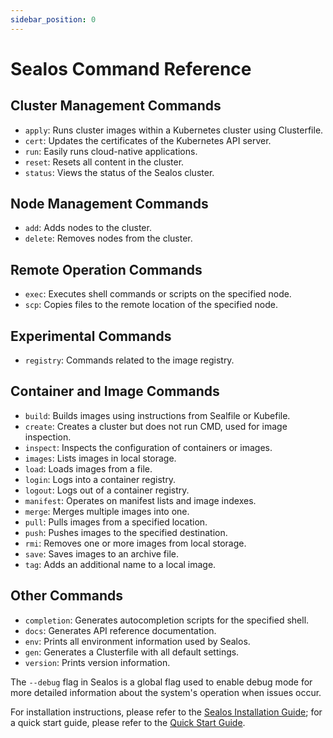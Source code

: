 ```yaml
---
sidebar_position: 0
---
```


# Sealos Command Reference

## Cluster Management Commands

- `apply`: Runs cluster images within a Kubernetes cluster using Clusterfile.
- `cert`: Updates the certificates of the Kubernetes API server.
- `run`: Easily runs cloud-native applications.
- `reset`: Resets all content in the cluster.
- `status`: Views the status of the Sealos cluster.

## Node Management Commands

- `add`: Adds nodes to the cluster.
- `delete`: Removes nodes from the cluster.

## Remote Operation Commands

- `exec`: Executes shell commands or scripts on the specified node.
- `scp`: Copies files to the remote location of the specified node.

## Experimental Commands

- `registry`: Commands related to the image registry.

## Container and Image Commands

- `build`: Builds images using instructions from Sealfile or Kubefile.
- `create`: Creates a cluster but does not run CMD, used for image inspection.
- `inspect`: Inspects the configuration of containers or images.
- `images`: Lists images in local storage.
- `load`: Loads images from a file.
- `login`: Logs into a container registry.
- `logout`: Logs out of a container registry.
- `manifest`: Operates on manifest lists and image indexes.
- `merge`: Merges multiple images into one.
- `pull`: Pulls images from a specified location.
- `push`: Pushes images to the specified destination.
- `rmi`: Removes one or more images from local storage.
- `save`: Saves images to an archive file.
- `tag`: Adds an additional name to a local image.

## Other Commands

- `completion`: Generates autocompletion scripts for the specified shell.
- `docs`: Generates API reference documentation.
- `env`: Prints all environment information used by Sealos.
- `gen`: Generates a Clusterfile with all default settings.
- `version`: Prints version information.

The `--debug` flag in Sealos is a global flag used to enable debug mode for more detailed information about the system's operation when issues occur.

For installation instructions, please refer to the [Sealos Installation Guide](https://docs.sealos.io/docs/lifecycle-management/quick-start/installation); for a quick start guide, please refer to the [Quick Start Guide](https://docs.sealos.io/docs/lifecycle-management/quick-start/).
